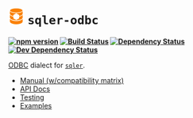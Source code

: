 <b class="jsdocp-remove-me">

# ![](https://raw.githubusercontent.com/ugate/sqler-odbc/master/jsdocp/static/favicon-32x32.png) `sqler-odbc`

[![npm version](https://badgen.net/npm/v/sqler-odbc?color=orange&icon=npm)](https://www.npmjs.com/package/sqler-odbc)
[![Build Status](https://badgen.net/travis/ugate/sqler-odbc?icon=travis)](https://travis-ci.com/ugate/sqler-odbc)
[![Dependency Status](https://badgen.net/david/dep/ugate/sqler-odbc)](https://david-dm.org/ugate/sqler-odbc)
[![Dev Dependency Status](https://badgen.net/david/dev/ugate/sqler-odbc)](https://david-dm.org/ugate/sqler-odbc?type=dev)

</b>

[ODBC](https://www.npmjs.com/package/odbc) dialect for [`sqler`](https://github.com/ugate/sqler).

- [Manual (w/compatibility matrix)](https://ugate.github.io/sqler-odbc/tutorial-1-manual.html)
- [API Docs](https://ugate.github.io/sqler-odbc/module.exports.html)
- [Testing](https://ugate.github.io/sqler-odbc/tutorial-8-testing.html)
- [Examples](https://ugate.github.io/sqler-odbc/tutorial-1-manual.html#examples)
